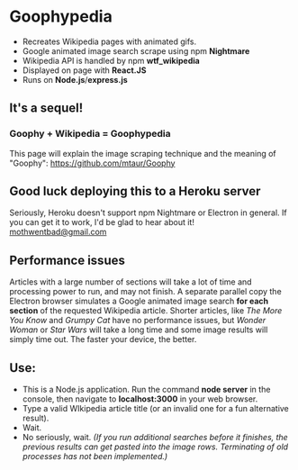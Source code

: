 # Goophypedia
* Recreates Wikipedia pages with animated gifs.
* Google animated image search scrape using npm __Nightmare__
* Wikipedia API is handled by npm __wtf_wikipedia__
* Displayed on page with __React.JS__
* Runs on __Node.js__/__express.js__

## It's a sequel!
### Goophy + Wikipedia = Goophypedia
This page will explain the image scraping technique and the meaning of "Goophy": https://github.com/mtaur/Goophy

## Good luck deploying this to a Heroku server
Seriously, Heroku doesn't support npm Nightmare or Electron in general.  If you can get it to work, I'd be glad to hear about it! mothwentbad@gmail.com

## Performance issues
Articles with a large number of sections will take a lot of time and processing power to run, and may not finish.  A separate parallel copy the Electron browser simulates a Google animated image search __for each section__ of the requested Wikipedia article.  Shorter articles, like _The More You Know_ and _Grumpy Cat_ have no performance issues, but _Wonder Woman_ or _Star Wars_ will take a long time and some image results will simply time out.  The faster your device, the better.

## Use:
* This is a Node.js application.  Run the command __node server__ in the console, then navigate to __localhost:3000__ in your web browser.
* Type a valid WIkipedia article title (or an invalid one for a fun alternative result).
* Wait.
* No seriously, wait. _(If you run additional searches before it finishes, the previous results can get pasted into the image rows. Terminating of old processes has not been implemented.)_
